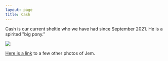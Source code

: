 ```yaml
---
layout: page
title: Cash
---
```


Cash is our current sheltie who we have had since September 2021. He is a spirited "big pony."

<a href="https://lh3.googleusercontent.com/4o4czTMK787DNWLn2tL_nJ0qsX4cuXz0uhlXG9seIsyMlgW1ynSlszGcoJHMlaO91NeTL5htv1D2ILYU1m-Hy-2cibcu1EhNHvkNTvUaDA7GUEOpQV_hRlq93Ho99eYpJdG-tL3uhg=w2400?source=screenshot.guru"> <img src="https://lh3.googleusercontent.com/4o4czTMK787DNWLn2tL_nJ0qsX4cuXz0uhlXG9seIsyMlgW1ynSlszGcoJHMlaO91NeTL5htv1D2ILYU1m-Hy-2cibcu1EhNHvkNTvUaDA7GUEOpQV_hRlq93Ho99eYpJdG-tL3uhg=w600-h315-p-k" /> </a>

[Here is a link](https://photos.app.goo.gl/kzNuvEqnV2Xvas5j8) to a few other photos of Jem.

